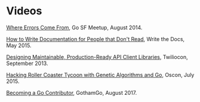 # Videos

[Where Errors Come From][errors], Go SF Meetup, August 2014.

[errors]: https://www.youtube.com/watch?v=P8U9-wPYiHA&t=30s

[How to Write Documentation for People that Don't Read][docs], Write the Docs, May 2015.

[docs]: https://www.youtube.com/watch?v=sQP_hUNCrcE

[Designing Maintainable, Production-Ready API Client Libraries][clients], Twiliocon, September 2013.

[clients]: https://www.youtube.com/watch?v=C_UJHqR_2Mo

[Hacking Roller Coaster Tycoon with Genetic Algorithms and Go][rct], Oscon, July 2015.

[rct]: https://www.youtube.com/watch?v=KUBYTcVjp7I

[Becoming a Go Contributor][go-contributor], GothamGo, August 2017.

[go-contributor]: https://www.youtube.com/watch?v=TXUuU9oKiXg
